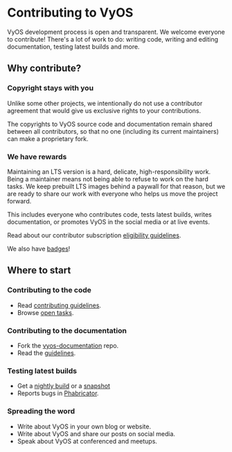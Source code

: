 # Contributing to VyOS

VyOS development process is open and transparent. We welcome everyone to contribute!
There's a lot of work to do: writing code, writing and editing documentation,
testing latest builds and more.

## Why contribute?

### Copyright stays with you

Unlike some other projects, we intentionally do not use a contributor agreement
that would give us exclusive rights to your contributions.

The copyrights to VyOS source code and documentation remain shared between
all contributors, so that no one (including its current maintainers)
can make a proprietary fork.

### We have rewards

Maintaining an LTS version is a hard, delicate, high-responsibility work.
Being a maintainer means not being able to refuse to work on the hard tasks.
We keep prebuilt LTS images behind a paywall for that reason,
but we are ready to share our work with everyone who helps us move the project forward.

This includes everyone who contributes code, tests latest builds, writes documentation,
or promotes VyOS in the social media or at live events. 

Read about our contributor subscription [eligibility guidelines](/get/contributor-subscriptions).

We also have [badges](https://www.youracclaim.com/organizations/vyos/badges)!

## Where to start

### Contributing to the code

* Read [contributing guidelines](https://docs.vyos.io/en/latest/contributing/index.html).
* Browse [open tasks](https://phabricator.vyos.net/maniphest/query/YqwCUwoj7wWx/#R).

### Contributing to the documentation

* Fork the [vyos-documentation](https://github.com/vyos/vyos-documentation/) repo.
* Read the [guidelines](https://docs.vyos.io/en/latest/contributing/documentation.html).

### Testing latest builds

* Get a [nightly build](https://downloads.vyos.io/?dir=rolling/current) or a [snapshot](/get/snapshots)
* Reports bugs in [Phabricator](https://phabricator.vyos.net/maniphest).

### Spreading the word

* Write about VyOS in your own blog or website.
* Write about VyOS and share our posts on social media.
* Speak about VyOS at conferenced and meetups.
